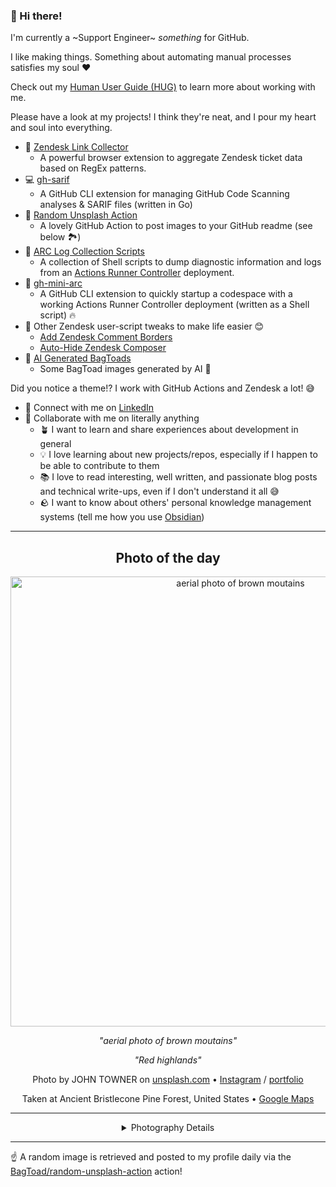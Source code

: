 ### 👋 Hi there!

I'm currently a ~Support Engineer~ _something_ for GitHub.

I like making things. Something about automating manual processes satisfies my soul ❤️

Check out my [Human User Guide (HUG)](https://gist.github.com/BagToad/a28f06f1c46e6e5d419b98921e835f40) to learn more about working with me.

Please have a look at my projects! I think they're neat, and I pour my heart and soul into everything.

- 🔗 [Zendesk Link Collector](https://github.com/BagToad/Zendesk-Link-Collector) 
  - A powerful browser extension to aggregate Zendesk ticket data based on RegEx patterns.
- 💻 [gh-sarif](https://github.com/BagToad/gh-sarif)
  - A GitHub CLI extension for managing GitHub Code Scanning analyses & SARIF files (written in Go)
- 🌊 [Random Unsplash Action](https://github.com/BagToad/random-unsplash-action)
  - A lovely GitHub Action to post images to your GitHub readme (see below 🏞️)
- 🏃 [ARC Log Collection Scripts](https://github.com/BagToad/arc-log-collection-scripts)
  - A collection of Shell scripts to dump diagnostic information and logs from an [Actions Runner Controller](https://github.com/actions/actions-runner-controller) deployment.
- 🏃 [gh-mini-arc](https://github.com/BagToad/gh-mini-arc)
  - A GitHub CLI extension to quickly startup a codespace with a working Actions Runner Controller deployment (written as a Shell script) 🔥
- 🧘 Other Zendesk user-script tweaks to make life easier 😊
  - [Add Zendesk Comment Borders](https://github.com/BagToad/add-zendesk-comment-borders)
  - [Auto-Hide Zendesk Composer](https://github.com/BagToad/Auto-Hide-Zendesk-Composer)
- 🐸 [AI Generated BagToads](https://github.com/BagToad/bagtoads)
  - Some BagToad images generated by AI 🐸

Did you notice a theme!? I work with GitHub Actions and Zendesk a lot! 😅

- 🔗 Connect with me on [LinkedIn](https://www.linkedin.com/in/kynan-ware/)
- 🤝 Collaborate with me on literally anything
  - 🪴 I want to learn and share experiences about development in general
  - 💡 I love learning about new projects/repos, especially if I happen to be able to contribute to them
  - 📚 I love to read interesting, well written, and passionate blog posts and technical write-ups, even if I don't understand it all 😅
  - 🪨 I want to know about others' personal knowledge management systems (tell me how you use [Obsidian](https://obsidian.md/))
 
----
<div align="center">

## Photo of the day
  
  <a href="https://unsplash.com/photos/aerial-photo-of-brown-moutains-JgOeRuGD_Y4"><img width="720" src="https://images.unsplash.com/photo-1477346611705-65d1883cee1e?crop=entropy&cs=tinysrgb&fit=max&fm=jpg&ixid=M3w1NTI0NDl8MHwxfHJhbmRvbXx8fHx8fHx8fDE3MjYwMzQ0MzJ8&ixlib=rb-4.0.3&q=80&w=1080" alt="aerial photo of brown moutains"></a>
  
  <em>"aerial photo of brown moutains"</em>
  
  <em>"Red highlands"</em>

  Photo by JOHN TOWNER on [unsplash.com](https://unsplash.com/) • [Instagram](https://instagram.com/heytowner) / [portfolio](http://www.townerphoto.com)
  
  Taken at Ancient Bristlecone Pine Forest, United States • [Google Maps](https://www.google.com/maps/search/?api=1&query=37.4488186,-118.1426005)
  
  ---
  
<details>
<summary>Photography Details</summary>
  
| Parameter     | Value |
| ------------- | ----- |
| Camera Model  | ILCE-7RM2 |
| Exposure Time | 1/640 |
| Aperture      | 4.0 |
| Focal Length  | 177.0 |
| ISO           | 500 |
| Location      | Ancient Bristlecone Pine Forest, United States (United States) |
| Coordinates   | Latitude 37.4488186, Longitude -118.1426005 |

### Map

```geojson
        {
            "type": "FeatureCollection",
            "features": [
                {
                    "type": "Feature",
                    "properties": {},
                    "geometry": {
                        "coordinates": [
                            -118.1426005,
                            37.4488186
                        ],
                        "type": "Point"
                    },
                    "id": 1
                },
                {
                    "type": "Feature",
                    "properties": {},
                    "geometry": {
                        "coordinates": [
                            [
                                -117.8426005,
                                37.7488186
                            ],
                            [
                                -117.8426005,
                                37.148818600000006
                            ],
                            [
                                -118.4426005,
                                37.148818600000006
                            ],
                            [
                                -118.4426005,
                                37.7488186
                            ],
                            [
                                -117.8426005,
                                37.7488186
                            ]
                        ],
                        "type": "LineString"
                    }
                }
            ]
        }
```

</details>

</div>

----

☝️ A random image is retrieved and posted to my profile daily via the [BagToad/random-unsplash-action](https://github.com/BagToad/random-unsplash-action) action!
